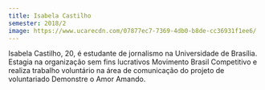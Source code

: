 ```yaml
---
title: Isabela Castilho
semester: 2018/2
image: https://www.ucarecdn.com/07877ec7-7369-4db0-b8de-cc36931f1ee6/
---
```

Isabela Castilho, 20, é estudante de jornalismo na Universidade de Brasília. Estagia na organização sem fins lucrativos Movimento Brasil Competitivo e realiza trabalho voluntário na área de comunicação do projeto de voluntariado Demonstre o Amor Amando.
